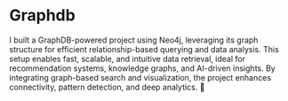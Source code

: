 # Graphdb

I built a GraphDB-powered project using Neo4j, leveraging its graph structure for efficient relationship-based querying and data analysis. This setup enables fast, scalable, and intuitive data retrieval, ideal for recommendation systems, knowledge graphs, and AI-driven insights. By integrating graph-based search and visualization, the project enhances connectivity, pattern detection, and deep analytics. 🚀
